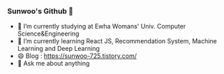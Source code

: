 ### Sunwoo's Github 👋

<!--
**mallang7/mallang7** is a ✨ _special_ ✨ repository because its `README.md` (this file) appears on your GitHub profile.

Here are some ideas to get you started:


- 👯 I’m looking to collaborate on ...
- 🤔 I’m looking for help with ...
- 📫 How to reach me: ...


- ⚡ Fun fact: ...
-->

- 🔭 I’m currently studying at Ewha Womans' Univ. Computer Science&Engineering
- 🌱 I’m currently learning React JS, Recommendation System, Machine Learning and Deep Learning
- 😄 Blog : https://sunwoo-725.tistory.com/
- 💬 Ask me about anything
